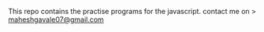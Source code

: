 This repo contains the  practise programs for the  javascript.
contact me on > maheshgavale07@gmail.com
